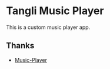 # Tangli Music Player
This is a custom music player app.
## Thanks
- [Music-Player](https://github.com/andremion/Music-Player)


